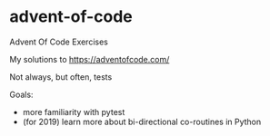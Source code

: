 # advent-of-code
Advent Of Code Exercises

My solutions to https://adventofcode.com/

Not always, but often, tests

Goals:

* more familiarity with pytest
* (for 2019) learn more about bi-directional co-routines in Python
